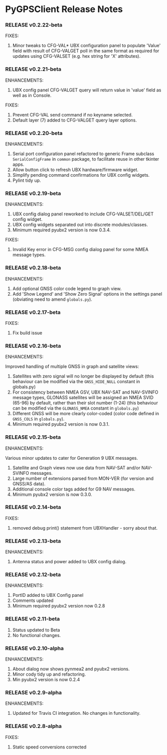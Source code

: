 # PyGPSClient Release Notes

### RELEASE v0.2.22-beta

FIXES:

1. Minor tweaks to CFG-VAL* UBX configuration panel to populate 'Value' field with result of CFG-VALGET poll in the same format as required for updates using CFG-VALSET (e.g. hex string for 'X' attributes).

### RELEASE v0.2.21-beta

ENHANCEMENTS:

1. UBX config panel CFG-VALGET query will return value in 'value' field as well as in Console.

FIXES:

1. Prevent CFG-VAL send command if no keyname selected.
2. Default layer (7) added to CFG-VALGET query layer options.

### RELEASE v0.2.20-beta

ENHANCEMENTS:

1. Serial port configuration panel refactored to generic Frame subclass
`SerialConfigFrame` in `common` package, to facilitate reuse in other
 tkinter apps.
2. Allow button click to refresh UBX hardware/firmware widget.
3. Simplify pending command confirmations for UBX config widgets.
4. Pylint tidy up.


### RELEASE v0.2.19-beta

ENHANCEMENTS:

1. UBX config dialog panel reworked to include CFG-VALSET/DEL/GET config widget.
2. UBX config widgets separated out into discrete modules/classes.
3. Minimum required pyubx2 version is now 0.3.4. 

FIXES:

1. Invalid Key error in CFG-MSG config dialog panel for some NMEA message types.

### RELEASE v0.2.18-beta

ENHANCEMENTS:

1. Add optional GNSS color code legend to graph view.
2. Add 'Show Legend' and 'Show Zero Signal' options in the settings panel (obviating need to amend `globals.py`).

### RELEASE v0.2.17-beta

FIXES:

1. Fix build issue

### RELEASE v0.2.16-beta

ENHANCEMENTS:

Improved handling of multiple GNSS in graph and satellite views:
1. Satellites with zero signal will no longer be displayed by default (this behaviour can be modified via the `GNSS_HIDE_NULL` constant in globals.py)
2. For consistency between NMEA GSV, UBX NAV-SAT and NAV-SVINFO message types, GLONASS satellites will be assigned an NMEA SVID (65-96) by default, rather than their slot number (1-24) (this behaviour can be modified via the `GLONASS_NMEA` constant in `globals.py`)
3. Different GNSS will be more clearly color-coded (color code defined in `GNSS_COLS` in `globals.py`).
4. Minimum required pyubx2 version is now 0.3.1.

### RELEASE v0.2.15-beta

ENHANCEMENTS:

Various minor updates to cater for Generation 9 UBX messages.

1. Satellite and Graph views now use data from NAV-SAT and/or NAV-SVINFO messages.
2. Large number of extensions parsed from MON-VER (for version and GNSS/AS data).
3. Additional console color tags added for G9 NAV messages.
4. Minimum pyubx2 version is now 0.3.0.

### RELEASE v0.2.14-beta

FIXES:

1. removed debug print() statement from UBXHandler - sorry about that.

### RELEASE v0.2.13-beta

ENHANCEMENTS:

1. Antenna status and power added to UBX config dialog.

### RELEASE v0.2.12-beta

ENHANCEMENTS:

1. PortID added to UBX Config panel
2. Comments updated
3. Minimum required pyubx2 version now 0.2.8

### RELEASE v0.2.11-beta

1. Status updated to Beta
2. No functional changes.

### RELEASE v0.2.10-alpha

ENHANCEMENTS:

1. About dialog now shows pynmea2 and pyubx2 versions.
2. Minor cody tidy up and refactoring.
3. Min pyubx2 version is now 0.2.4

### RELEASE v0.2.9-alpha

ENHANCEMENTS:

1. Updated for Travis CI integration. No changes in functionality.

### RELEASE v0.2.8-alpha

FIXES:

1. Static speed conversions corrected
